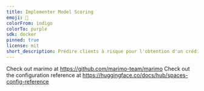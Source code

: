 ```yaml
---
title: Implementer Model Scoring
emoji: 🍃
colorFrom: indigo
colorTo: purple
sdk: docker
pinned: true
license: mit
short_description: Prédire clients à risque pour l'obtention d'un crédit.
---
```


Check out marimo at <https://github.com/marimo-team/marimo>
Check out the configuration reference at <https://huggingface.co/docs/hub/spaces-config-reference>
